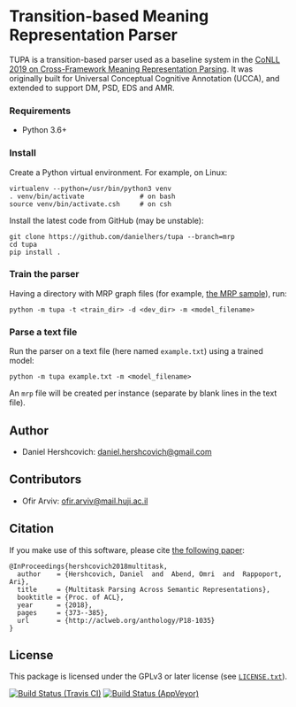 Transition-based Meaning Representation Parser
==============================================
TUPA is a transition-based parser used as a baseline system in the
[CoNLL 2019 on Cross-Framework Meaning Representation Parsing](http://mrp.nlpl.eu/).
It was originally built for Universal Conceptual Cognitive Annotation (UCCA),
and extended to support DM, PSD, EDS and AMR.

### Requirements
* Python 3.6+

### Install

Create a Python virtual environment. For example, on Linux:
    
    virtualenv --python=/usr/bin/python3 venv
    . venv/bin/activate              # on bash
    source venv/bin/activate.csh     # on csh

Install the latest code from GitHub (may be unstable):

    git clone https://github.com/danielhers/tupa --branch=mrp
    cd tupa
    pip install .

### Train the parser

Having a directory with MRP graph files
(for example, [the MRP sample](http://svn.nlpl.eu/mrp/2019/public/sample.tgz)),
run:

    python -m tupa -t <train_dir> -d <dev_dir> -m <model_filename>

### Parse a text file

Run the parser on a text file (here named `example.txt`) using a trained model:

    python -m tupa example.txt -m <model_filename>

An `mrp` file will be created per instance (separate by blank lines in the text file).

Author
------
* Daniel Hershcovich: daniel.hershcovich@gmail.com

Contributors
------------
* Ofir Arviv: ofir.arviv@mail.huji.ac.il


Citation
--------
If you make use of this software, please cite [the following paper](http://aclweb.org/anthology/P18-1035):

    @InProceedings{hershcovich2018multitask,
      author    = {Hershcovich, Daniel  and  Abend, Omri  and  Rappoport, Ari},
      title     = {Multitask Parsing Across Semantic Representations},
      booktitle = {Proc. of ACL},
      year      = {2018},
      pages     = {373--385},
      url       = {http://aclweb.org/anthology/P18-1035}
    }


License
-------
This package is licensed under the GPLv3 or later license (see [`LICENSE.txt`](LICENSE.txt)).


[![Build Status (Travis CI)](https://travis-ci.org/danielhers/tupa.svg?branch=mrp)](https://travis-ci.org/danielhers/tupa)
[![Build Status (AppVeyor)](https://ci.appveyor.com/api/projects/status/github/danielhers/tupa/branch/mrp?svg=true)](https://ci.appveyor.com/project/danielh/tupa/branch/mrp)
